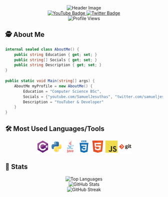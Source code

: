 <!-- Header -->
<div align="center">
  <img src="https://media.tenor.com/cX92mi1p-NYAAAAd/coding-anime.gif" alt="Header Image" width="500" height="300" />
</div>

<!-- Badges -->
<div align="center">
  <a href="https://www.youtube.com/channel/UCMt7ZwKIAoE3tIDudviqUSA">
    <img src="https://img.shields.io/badge/YouTube-red?style=for-the-badge&logo=youtube&logoColor=white" alt="YouTube Badge"/>
  </a>
  <a href="https://twitter.com/samueljesuthas">
    <img src="https://img.shields.io/badge/Twitter-blue?style=for-the-badge&logo=twitter&logoColor=white" alt="Twitter Badge"/>
  </a> 
</div>


<div align="center">
  <img src="https://komarev.com/ghpvc/?username=samjesus8&style=flat-square&color=blue" alt="Profile Views"/>
</div>

<!-- About Me -->
## 🕵️ About Me

```csharp
internal sealed class AboutMe() {
    public string Education { get; set; }
    public string[] Socials { get; set; }
    public string Description { get; set; }
}

public static void Main(string[] args) {
    AboutMe myProfile = new AboutMe() {
        Education = "Computer Science BSc",
        Socials = {"youtube.com/SamuelJesuthas", "twitter.com/samueljesuthas"},
        Description = "YouTuber & Developer"
    }
}
```

<!-- Languages/Tools -->
## 🛠️ Most Used Languages/Tools

<div align="center">
  <img src="https://github.com/devicons/devicon/blob/master/icons/csharp/csharp-original.svg" alt="C#" title="C#" width="40" height="40"/>
  <img src="https://github.com/devicons/devicon/blob/master/icons/python/python-original.svg" alt="Python" title="Python" width="40" height="40"/>
  <img src="https://github.com/devicons/devicon/blob/master/icons/java/java-original-wordmark.svg" alt="Java" title="Java" width="40" height="40"/>
  <img src="https://github.com/devicons/devicon/blob/master/icons/css3/css3-plain-wordmark.svg" alt="CSS3" title="CSS" width="40" height="40"/>
  <img src="https://github.com/devicons/devicon/blob/master/icons/html5/html5-original.svg" alt="HTML5" title="HTML" width="40" height="40"/>
  <img src="https://github.com/devicons/devicon/blob/master/icons/javascript/javascript-original.svg" alt="JavaScript" title="JavaScript" width="40" height="40"/>
  <img src="https://github.com/devicons/devicon/blob/master/icons/git/git-original-wordmark.svg" alt="Git" title="Git" width="40" height="40"/>
</div>

<!-- Stats -->
## 📑 Stats

<div align="center">
  <img src="https://github-readme-stats.vercel.app/api/top-langs/?username=samjesus8&theme=tokyonight" alt="Top Languages"/>
</div>

<div align="center">
  <img src="https://github-readme-stats.vercel.app/api?username=samjesus8&theme=chartreuse-dark&show_icons=true" alt="GitHub Stats"/>
</div>

<div align="center">
  <img src="http://github-readme-streak-stats.herokuapp.com?user=samjesus8&theme=dark&background=000000" alt="GitHub Streak"/>
</div>
